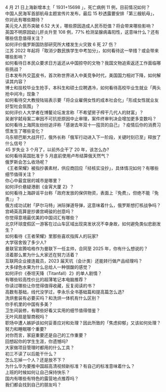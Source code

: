 4 月 21 日上海新增本土「 1931+15698 」，死亡病例 11 例，目前情况如何？  
中国人民海军首部航母主题宣传片发布，最后 15 秒透露要安排「第三艘航母」，你对此有哪些期待？  
美元兑人民币突破 6.52 大关，哪些原因造成人民币贬值？将会带来哪些影响？  
英国不明原因幼儿肝炎升至 108 例，77% 检测呈腺病毒阳性，这意味什么？还有哪些信息值得关注？  
如何评价俄罗斯国防部研究所大楼发生火灾致 6 死 27 伤？  
江苏 2022 年起将「取消少数民族学生中考加分」，如何看待这一举措？或会带来哪些影响？  
如何看待日本民众要求日方返还从中国掠夺的文物？我国文物追索返还工作面临哪些挑战？  
日本发布外交蓝皮书，首次称世界进入中美竞争时代，美国国力相对下降，如何解读其内容？  
博士和技校毕业生抢手，本科生和硕士应聘遇冷，如何看待高校毕业生就业「两头抢中间冷」现象？  
如何看待交大教授陆铭表示要「将企业雇佣女性的成本社会化」「形成女性就业友好型社会氛围」？  
如何评价人大学者在博鳌论坛发言称「不希望房子榨干几代人的财富」？  
吴谢宇弑母案二审因不可抗拒原因中止审理，案件终审判决会增加更多变数吗？  
如何看待上海网友纷纷追评称「感谢去年双十一囤货的自己」？疫情后你的消费习惯发生了哪些变化？  
乌东顿巴斯大战开打，俄外长称「俄军行动进入下一阶段，关键时刻已至」释放了什么信号？  
45 岁失业 3 个月了，以前外企干了 20 年，该怎么办?  
如何看待英国批准于 5 月底前使用卢布结算俄天然气？  
俄罗斯会怎么收场呢？  
《王者荣耀》被指抄袭素材，供应商回应「经核实没抄」，具体情况如何？有哪些细节值得关注？  
你心中最宜居的城市是哪里？  
如何评价悬疑港剧《金宵大厦 2》？  
如何看待上海辟谣平台称「政府发放的保供物资，表面上『免费』，但绝不能『免责』」？  
俄方成功试射「萨尔马特」洲际弹道导弹，这意味着什么，俄罗斯想打核战争吗？  
宫崎英高算是抄袭宫崎骏的创意吗？  
你觉得意境最优美的中国词汇有哪些？  
北京环球度假区一游客在过山车区域出现突发状况不幸身故，如何避免类似悲剧发生？  
如何看待《王者荣耀》里那些喜欢指挥人的玩家?  
大学宿舍毁了多少人?  
曼联官宣腾哈格作为曼联下一任主帅，合同至 2025 年，你有什么想说的？  
活着那么累为什么大家还在努力活着？  
互联网企业接连裁员，2023 届天坑（会计类）还能转行做产品经理吗？  
大多绿色水果为什么总给人一种很酸的感觉？  
如何评价《泰坦天降（Titanfall）2》的单人剧情？  
有哪些较高性价比的超薄笔记本电脑推荐？  
你读过哪些让你觉得值得收藏，反复阅读的书？  
高数有基础，线代没学过，李永乐全书基础篇和提高篇怎么选?  
洗烘套装有必要买吗？和洗烘一体机有什么区别？  
你手机里的中国有多美？  
卫生间装修，有哪些好看又实用的细节值得借鉴？  
无叶风扇是智商税吗？  
职场中遭人嫉妒该如何妥善应对和处理？因此所致的「焦虑抑郁」又该如何处理？  
努力和睡眠哪个重要?  
对你而言，家庭重要还是自己的工作重要？  
回想起你的学生生涯，你遗憾吗?  
大家做项目管理时都用的什么工具？  
初三不读了以后能干什么？  
怎么忘掉一个人？还是放不下？  
为什么华为要推中国超高清视频新标准？有自己的标准意味着什么？  
上班的时候如何让自己保持快乐？  
国内有哪些有特色的露营地点推荐吗？  
我们都会找到自己的朋友吗？  
